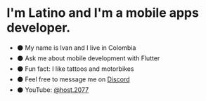 # I'm Latino and I'm a mobile apps developer.

- :black_circle: My name is Ivan and I live in Colombia
- :black_circle: Ask me about mobile development with Flutter
- :black_circle: Fun fact: I like tattoos and motorbikes
- :black_circle: Feel free to message me on [Discord](https://discord.gg/M4wTh36A3N) 
- :black_circle: YouTube: [@host.2077](https://www.youtube.com/@host.2077)

